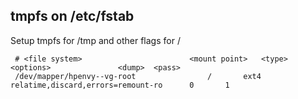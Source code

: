 ## tmpfs on /etc/fstab

Setup tmpfs for /tmp and other flags for /

     # <file system>						<mount point>	<type>	<options>				<dump>	<pass>
     /dev/mapper/hpenvy--vg-root				/		ext4	relatime,discard,errors=remount-ro      0       1
